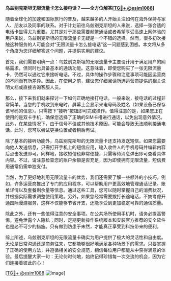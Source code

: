 **乌兹别克斯坦无限流量卡怎么接电话？——全方位解答[[TG💪+ @esim1088](https://t.me/s/esim1088)]**

随着全球化的加速和国际旅行的普及，越来越多的人开始关注如何在海外保持与家人、朋友以及同事的联系。对于计划前往乌兹别克斯坦的人来说，选择一张合适的电话卡显得尤为重要。尤其是对于那些需要频繁通话或者希望享受高速上网体验的用户来说，乌兹别克斯坦的无限流量卡无疑是一个不错的选择。然而，很多初次接触这种服务的人可能会对“无限流量卡怎么接电话”这一问题感到困惑。本文将从多个角度为您详细解答这个问题，并提供实用的建议。

首先，我们需要明确一点：乌兹别克斯坦的无限流量卡主要设计用于满足用户的网络需求，但同时也具备基本的通话功能。这意味着，即使您购买了一张无限流量卡，仍然可以通过它来接听电话。不过，具体的操作步骤和注意事项可能因运营商的不同而有所差异。因此，在使用之前，建议您仔细阅读所选运营商提供的相关说明文档或直接咨询客服人员。

那么，接下来我们就来探讨一下如何正确地接打电话。一般来说，接电话的过程非常简单。当您的手机收到来电时，屏幕上会显示来电号码及姓名（如果设备已保存该号码的信息）。只需按下“接听”按钮即可完成操作。值得注意的是，如果您正在使用的是双卡手机，确保您选择了正确的SIM卡槽进行通话，以免出现意外情况。此外，在某些情况下，由于信号不佳或其他技术原因，可能会导致无法顺利接通电话。此时，您可以尝试更换位置或者稍后再试。

除了基本的接听功能外，乌兹别克斯坦的无限流量卡还支持发送短信。如果您需要向他人发送信息，只需打开手机上的短信应用，输入收件人的手机号码并编辑内容后点击发送即可。同样地，接收短信也非常便捷，只需等待消息弹出即可查看具体内容。不过，请注意检查您的账户余额是否充足，因为即使拥有无限流量，短信费用通常仍需单独支付。

当然，为了更好地利用无限流量卡的优势，我们还需要了解一些额外的小技巧。例如，许多运营商推出了专门的应用程序，可以帮助用户更高效地管理通话记录、账单详情以及套餐剩余量等信息。通过这些工具，您可以随时掌握自己的消费状况，并根据实际需求调整使用策略。另外，如果您经常需要拨打长途电话，不妨考虑开通国际漫游服务，这样不仅能够节省开支，还能享受到更加稳定可靠的通信质量。

除此之外，还有一些值得注意的安全事项。在公共场所使用手机时，请务必提高警惕，避免泄露个人隐私；同时，定期更新操作系统版本和安装官方推荐的安全软件也是必不可少的措施。只有做到防患于未然，才能真正享受到科技带来的便利。

综上所述，乌兹别克斯坦的无限流量卡确实为用户提供了极大的灵活性和自由度。无论是日常沟通还是商务往来，它都能够很好地满足各种场景下的需求。只要掌握了正确的使用方法，并遵循相关的安全规范，相信每位用户都能从中获得满意的体验。最后提醒大家一句：无论何时何地，始终记得珍惜每一次交流的机会，因为它们连接着彼此的心！

[[TG💪+ @esim1088](https://t.me/s/esim1088) ![Image](https://i.postimg.cc/4NQfJmqS/Snipaste-2025-05-13-00-14-12.png)]